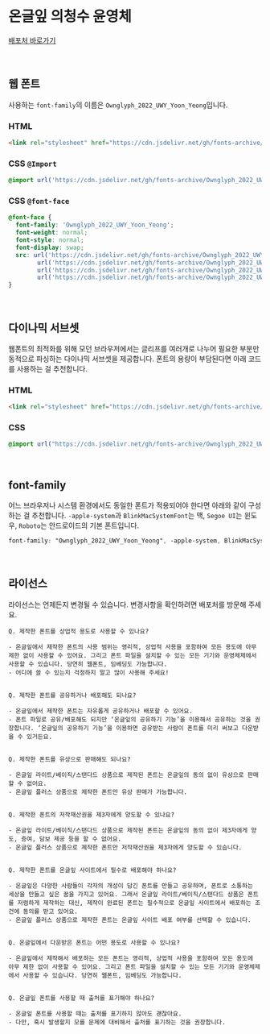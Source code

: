 # 온글잎 의청수 윤영체

[배포처 바로가기](https://www.ownglyph.com/trial/7b1cd10e-bf1c-4c68-bfa9-872a92f1a78a)

&nbsp;

## 웹 폰트

사용하는 `font-family`의 이름은 `Ownglyph_2022_UWY_Yoon_Yeong`입니다.

### HTML

```html
<link rel="stylesheet" href="https://cdn.jsdelivr.net/gh/fonts-archive/Ownglyph_2022_UWY_Yoon_Yeong/Ownglyph_2022_UWY_Yoon_Yeong.css" type="text/css"/>
```

### CSS `@Import`

```css
@import url('https://cdn.jsdelivr.net/gh/fonts-archive/Ownglyph_2022_UWY_Yoon_Yeong/Ownglyph_2022_UWY_Yoon_Yeong.css');
```

### CSS `@font-face`

```css
@font-face {
  font-family: 'Ownglyph_2022_UWY_Yoon_Yeong';
  font-weight: normal;
  font-style: normal;
  font-display: swap;
  src: url('https://cdn.jsdelivr.net/gh/fonts-archive/Ownglyph_2022_UWY_Yoon_Yeong/Ownglyph_2022_UWY_Yoon_Yeong-Rg.woff2') format('woff2'),
        url('https://cdn.jsdelivr.net/gh/fonts-archive/Ownglyph_2022_UWY_Yoon_Yeong/Ownglyph_2022_UWY_Yoon_Yeong-Rg.woff') format('woff'),
        url('https://cdn.jsdelivr.net/gh/fonts-archive/Ownglyph_2022_UWY_Yoon_Yeong/Ownglyph_2022_UWY_Yoon_Yeong-Rg.otf') format('opentype'),
        url('https://cdn.jsdelivr.net/gh/fonts-archive/Ownglyph_2022_UWY_Yoon_Yeong/Ownglyph_2022_UWY_Yoon_Yeong-Rg.ttf') format('truetype');
}
```

&nbsp;

## 다이나믹 서브셋

웹폰트의 최적화를 위해 모던 브라우저에서는 글리프를 여러개로 나누어 필요한 부분만 동적으로 파싱하는 다이나믹 서브셋을 제공합니다. 폰트의 용량이 부담된다면 아래 코드를 사용하는 걸 추천합니다.

### HTML

```html
<link rel="stylesheet" href="https://cdn.jsdelivr.net/gh/fonts-archive/Ownglyph_2022_UWY_Yoon_Yeong/subsets/Ownglyph_2022_UWY_Yoon_Yeong-dynamic-subset.css" type="text/css"/>
```

### CSS

```css
@import url("https://cdn.jsdelivr.net/gh/fonts-archive/Ownglyph_2022_UWY_Yoon_Yeong/subsets/Ownglyph_2022_UWY_Yoon_Yeong-dynamic-subset.css");
```

&nbsp;

## font-family

어느 브라우저나 시스템 환경에서도 동일한 폰트가 적용되어야 한다면 아래와 같이 구성하는 걸 추천합니다. `-apple-system`과 `BlinkMacSystemFont`는 맥, `Segoe UI`는 윈도우, `Roboto`는 안드로이드의 기본 폰트입니다.

```css
font-family: "Ownglyph_2022_UWY_Yoon_Yeong", -apple-system, BlinkMacSystemFont, "Segoe UI",Roboto, Oxygen, Ubuntu, Cantarell, "Open Sans", "Helvetica Neue", sans-serif;
```

&nbsp;

## 라이선스

라이선스는 언제든지 변경될 수 있습니다. 변경사항을 확인하려면 배포처를 방문해 주세요.

```
Q. 제작한 폰트를 상업적 용도로 사용할 수 있나요?

- 온글잎에서 제작한 폰트의 사용 범위는 영리적, 상업적 사용을 포함하여 모든 용도에 아무 제한 없이 사용할 수 있어요. 그리고 폰트 파일을 설치할 수 있는 모든 기기와 운영체제에서 사용할 수 있습니다. 당연히 웹폰트, 임베딩도 가능합니다.
- 어디에 쓸 수 있는지 걱정하지 말고 많이 사용해 주세요!


Q. 제작한 폰트를 공유하거나 배포해도 되나요?

- 온글잎에서 제작한 폰트는 자유롭게 공유하거나 배포할 수 있어요.
- 폰트 파일로 공유/배포해도 되지만 ‘온글잎의 공유하기 기능’을 이용해서 공유하는 것을 권장합니다. ‘온글잎의 공유하기 기능’을 이용하면 공유받는 사람이 폰트를 미리 써보고 다운받을 수 있거든요.


Q. 제작한 폰트를 유상으로 판매해도 되나요?

- 온글잎 라이트/베이직/스탠다드 상품으로 제작된 폰트는 온글잎의 동의 없이 유상으로 판매할 수 없어요.
- 온글잎 플러스 상품으로 제작한 폰트만 유상 판매가 가능합니다.


Q. 제작한 폰트의 저작재산권을 제3자에게 양도할 수 있나요?

- 온글잎 라이트/베이직/스탠다드 상품으로 제작된 폰트는 온글잎의 동의 없이 제3자에게 양도, 증여, 담보 제공 등을 할 수 없어요.
- 온글잎 플러스 상품으로 제작한 폰트만 저작재산권을 제3자에게 양도할 수 있습니다.


Q. 제작한 폰트를 온글잎 사이트에서 필수로 배포해야 하나요?

- 온글잎은 다양한 사람들이 각자의 개성이 담긴 폰트를 만들고 공유하며, 폰트로 소통하는 세상을 만들고 싶은 꿈을 가지고 있어요. 그래서 온글잎 라이트/베이직/스탠다드 상품은 폰트를 저렴하게 제작하는 대신, 제작이 완료된 폰트는 필수적으로 온글잎 사이트에서 배포하는 조건에 동의를 받고 있어요.
- 온글잎 플러스 상품으로 제작한 폰트는 온글잎 사이트 배포 여부를 선택할 수 있습니다.


Q. 온글잎에서 다운받은 폰트는 어떤 용도로 사용할 수 있나요?

- 온글잎에서 제작해서 배포하는 모든 폰트는 영리적, 상업적 사용을 포함하여 모든 용도에 아무 제한 없이 사용할 수 있어요. 그리고 폰트 파일을 설치할 수 있는 모든 기기와 운영체제에서 사용할 수 있습니다. 당연히 웹폰트, 임베딩도 가능합니다.


Q. 온글잎 폰트를 사용할 때 출처를 표기해야 하나요?

- 온글잎 폰트를 사용할 때는 출처를 표기하지 않아도 괜찮아요.
- 다만, 혹시 발생할지 모를 문제에 대비해서 출처를 표기하는 것을 권장합니다.
```
